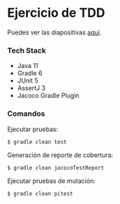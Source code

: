 # Ejercicio de TDD

Puedes ver las diapositivas [aquí](https://docs.google.com/presentation/d/1BURcsjcy7h9Hx0T-fr1bP4AwrEsqkjY9GHWOfS33BjY/edit?usp=sharing).

### Tech Stack

- Java 11
- Gradle 6
- JUnit 5
- AssertJ 3
- Jacoco Gradle Plugin

### Comandos

Ejecutar pruebas:
```shell script
$ gradle clean test
```

Generación de reporte de cobertura:
```shell script
$ gradle clean jacocoTestReport
```

Ejecutar pruebas de mutación:
```shell script
$ gradle clean pitest
```